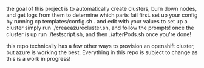 the goal of this project is to automatically create clusters, burn down nodes, and get logs from them to determine which parts fail first.
set up your config by running cp templates/config.sh . and edit with your values
to set up a cluster simply run ./creaeazurecluster.sh, and follow the prompts! 
once the cluster is up run ./testscript.sh, and then ./afterPods.sh once you're done! 

this repo technically has a few other ways to provision an openshift cluster, but azure is working the best. Everything in this repo is subject to change as this is a work in progress! 
